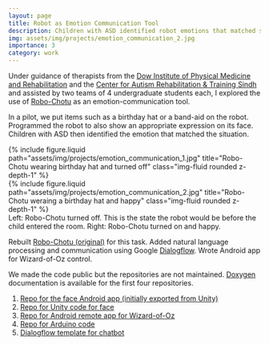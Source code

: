 ```yaml
---
layout: page
title: Robot as Emotion Communication Tool
description: Children with ASD identified robot emotions that matched situations
img: assets/img/projects/emotion_communication_2.jpg
importance: 3
category: work
---
```


Under guidance of therapists from the <a href="https://www.duhs.edu.pk/new/ipmr-introduction/" target="_blank">Dow Institute of Physical Medicine and Rehabilitation</a> and the <a href="https://c-arts.org.pk/" target="_blank">Center for Autism Rehabilitation & Training Sindh</a> and assisted by two teams of 4 undergraduate students each, I explored the use of <a href="#robo_chotu">Robo-Chotu</a> as an emotion-communication tool. 

In a pilot, we put items such as a birthday hat or a band-aid on the robot. Programmed the robot to also show an appropriate expression on its face. Children with ASD then identified the emotion that matched the situation. 

<div class="row">
    <div class="col-sm mt-3 mt-md-0">
        {% include figure.liquid path="assets/img/projects/emotion_communication_1.jpg" title="Robo-Chotu wearing birthday hat and turned off" class="img-fluid rounded z-depth-1" %}
    </div>
    <div class="col-sm mt-3 mt-md-0">
        {% include figure.liquid path="assets/img/projects/emotion_communication_2.jpg" title="Robo-Chotu weraing a birthday hat and happy" class="img-fluid rounded z-depth-1" %}
    </div>
</div>
<div class="caption">
    Left: Robo-Chotu turned off. This is the state the robot would be before the child entered the room. Right: Robo-Chotu turned on and happy. 
</div>

Rebuilt <a href="#bucket_chotu">Robo-Chotu (original)</a> for this task. Added natural language processing and communication
using Google <a href="https://cloud.google.com/dialogflow" target="_blank"> Dialogflow</a>. Wrote Android app for Wizard-of-Oz control.

We made the code public but the repositories are not maintained. <a href="https://www.doxygen.nl/index.html">Doxygen</a> documentation is available for the first four repositories.
<ol>
    <li><a href="https://github.com/tahaShaheen/tdf02-145_tablet_sharable"
            target="_blank">Repo for the face Android app (initially exported from
            Unity)</a></li>
    <li><a href="https://github.com/tahaShaheen/tdf02-145_unity_sharable"
            target="_blank">Repo for Unity code for face</a></li>
    <li><a href="https://github.com/tahaShaheen/tdf02-145_remote_sharable"
            target="_blank">Repo for Android remote app for Wizard-of-Oz</a></li>
    <li><a href="https://github.com/tahaShaheen/tdf02-145_arduino_sharable"
            target="_blank">Repo for Arduino code</a></li>
    <li><a href="https://github.com/tahaShaheen/dialogflow-sharable"
            target="_blank">Dialogflow template for chatbot</a>
    </li>
</ol>